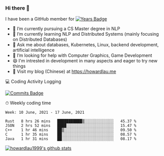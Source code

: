 ### Hi there 👋
I have been a GitHub member for [![Years Badge](https://badges.pufler.dev/years/howardlau1999)](https://badges.pufler.dev)

- 🔭 I’m currently pursuing a CS Master degree in NLP
- 🌱 I’m currently learning NLP and Distributed Systems (mainly focusing on Distributed Databases)
- 💬 Ask me about databases, Kubernetes, Linux, backend development, artificial intelligence
- 🤔 I’m looking for help with Computer Graphics, Game Development
- 😄 I'm intrested in development in many aspects and eager to try new things
- 📕 Visit my blog (Chinese) at https://howardlau.me

<!--
**howardlau1999/howardlau1999** is a ✨ _special_ ✨ repository because its `README.md` (this file) appears on your GitHub profile.

Here are some ideas to get you started:
- 👯 I’m looking to collaborate on ...
- 🤔 I’m looking for help with ...
- 📫 How to reach me: ...
- 😄 Pronouns: ...
- ⚡ Fun fact: ...
-->

💻 Coding Activity Logging

[![Commits Badge](https://badges.pufler.dev/commits/weekly/howardlau1999)](https://badges.pufler.dev)

⏱ Weekly coding time
<!-- Generated By https://github.com/athul/waka-readme -->
<!--START_SECTION:waka-->
```text
Week: 10 June, 2021 - 17 June, 2021

Rust   8 hrs 26 mins   ███████████▒░░░░░░░░░░░░░   45.37 % 
JSON   2 hrs 52 mins   ████░░░░░░░░░░░░░░░░░░░░░   15.47 % 
C++    1 hr 46 mins    ██▒░░░░░░░░░░░░░░░░░░░░░░   09.50 % 
C      1 hr 35 mins    ██░░░░░░░░░░░░░░░░░░░░░░░   08.57 % 
Java   1 hr 31 mins    ██░░░░░░░░░░░░░░░░░░░░░░░   08.17 % 
```
<!--END_SECTION:waka-->

[![howardlau1999's github stats](https://github-readme-stats.vercel.app/api?username=howardlau1999)](https://github.com/anuraghazra/github-readme-stats)

<!--[![Top Langs](https://github-readme-stats.vercel.app/api/top-langs/?username=howardlau1999&layout=compact)](https://github.com/anuraghazra/github-readme-stats)-->
